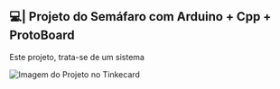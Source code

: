 ## 💻| Projeto do Semáfaro com Arduino + Cpp + ProtoBoard

  Este projeto, trata-se de um sistema 

![Imagem do Projeto no Tinkecard](https://github.com/user-attachments/assets/49206bc0-7cde-4ada-b7f5-ab6e50eed3be)
